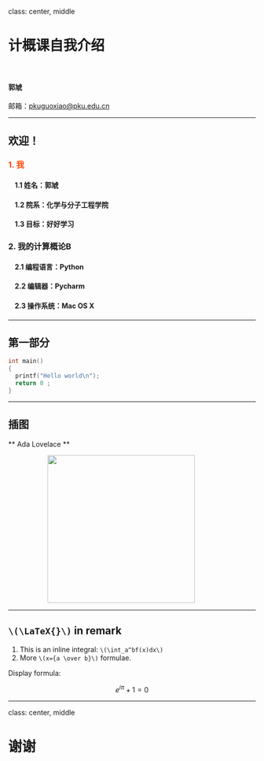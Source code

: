class: center, middle

# 计概课自我介绍

&nbsp;
&nbsp;

#### 郭虓 

邮箱：pkuguoxiao@pku.edu.cn

---

## 欢迎！

### <font color="orangered">1. 我</font>

#### &nbsp; &nbsp; 1.1 姓名：郭虓
#### &nbsp; &nbsp; 1.2 院系：化学与分子工程学院
#### &nbsp; &nbsp; 1.3 目标：好好学习

### 2. 我的计算概论B</font>

#### &nbsp; &nbsp; 2.1 编程语言：Python
#### &nbsp; &nbsp; 2.2 编辑器：Pycharm
#### &nbsp; &nbsp; 2.3 操作系统：Mac OS X

---

## 第一部分

```c
int main()
{
  printf("Hello world\n");
  return 0 ;
}
```

---

## 插图

** Ada Lovelace **

<img src="https://upload.wikimedia.org/wikipedia/commons/9/95/Ada_Lovelace_color.svg" width=300 style="margin: 0px 80px">

---

## `\(\LaTeX{}\)` in remark


1. This is an inline integral: `\(\int_a^bf(x)dx\)`
2. More `\(x={a \over b}\)` formulae.

Display formula:

$$e^{i\pi} + 1 = 0$$

---

class: center, middle

# 谢谢
